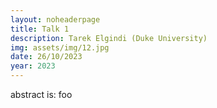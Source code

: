 ```yaml
---
layout: noheaderpage
title: Talk 1
description: Tarek Elgindi (Duke University)
img: assets/img/12.jpg
date: 26/10/2023
year: 2023
---
```


abstract is: foo
